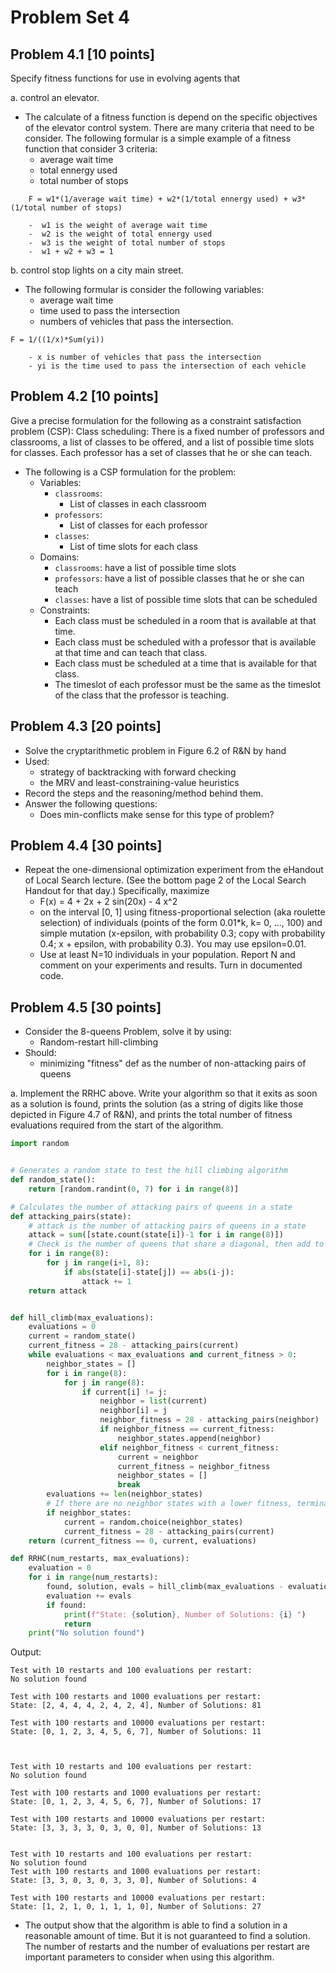 # Problem Set 4
## Problem 4.1 [10 points]
Specify fitness functions for use in evolving agents that

a. control an elevator.
- The calculate of a fitness function is depend on the specific objectives of the elevator control 
system. There are many criteria that need to be consider. The following formular is a simple example 
of a fitness function that consider 3 criteria:
    - average wait time
    - total ennergy used
    - total number of stops

```
    F = w1*(1/average wait time) + w2*(1/total ennergy used) + w3*(1/total number of stops)

    -  w1 is the weight of average wait time
    -  w2 is the weight of total ennergy used
    -  w3 is the weight of total number of stops
    -  w1 + w2 + w3 = 1

```

b. control stop lights on a city main street.
- The following formular is consider the following variables:
    - average wait time
    - time used to pass the intersection
    - numbers of vehicles that pass the intersection.
```
F = 1/((1/x)*Sum(yi))

    - x is number of vehicles that pass the intersection
    - yi is the time used to pass the intersection of each vehicle
```

## Problem 4.2 [10 points]
Give a precise formulation for the following as a constraint satisfaction problem (CSP):
    Class scheduling: There is a fixed number of professors and classrooms, a list of classes 
    to be offered, and a list of possible time slots for classes. Each professor has a set of 
    classes that he or she can teach.

- The following is a CSP formulation for the problem:
    - Variables: 
        - `classrooms`:
            - List of classes in each classroom
        - `professors`:
            - List of classes for each professor
        - `classes`: 
            - List of time slots for each class
    - Domains:
        - `classrooms`: have a list of possible time slots
        - `professors`: have a list of possible classes that he or she can teach
        - `classes`: have a list of possible time slots that can be scheduled
    - Constraints:
        - Each class must be scheduled in a room that is available at that time.
        - Each class must be scheduled with a professor that is available at that time and 
        can teach that class.
        - Each class must be scheduled at a time that is available for that class.
        - The timeslot of each professor must be the same as the timeslot of the class that 
        the professor is teaching.

## Problem 4.3 [20 points] 
- Solve the cryptarithmetic problem in Figure 6.2 of R&N by hand
- Used:
    - strategy of backtracking with forward checking
    - the MRV and least-constraining-value heuristics
- Record the steps and the reasoning/method behind them.
- Answer the following questions:
    - Does min-conflicts make sense for this type of problem?


## Problem 4.4 [30 points]
- Repeat the one-dimensional optimization experiment from the eHandout of Local Search lecture.
(See the bottom page 2 of the Local Search Handout for that day.) Specifically, maximize
    - F(x) = 4 + 2x  + 2 sin(20x) - 4 x^2
    - on the interval [0, 1] using fitness-proportional selection (aka roulette selection) of 
    individuals (points of the form 0.01*k, k= 0, ..., 100) and simple mutation (x-epsilon, with 
    probability 0.3; copy with probability 0.4; x + epsilon, with probability 0.3).  You may use 
    epsilon=0.01.
    - Use at least N=10 individuals in your population.  Report N and comment on your experiments
    and results.  Turn in documented code.


## Problem 4.5 [30 points]
- Consider the 8-queens Problem, solve it by using:
    - Random-restart hill-climbing 
- Should:
    - minimizing "fitness" def as the number of non-attacking pairs of queens

a. Implement the RRHC above.  Write your algorithm so that it exits as soon as a solution
is found, prints the solution (as a string of digits like those depicted in Figure 4.7 of
R&N), and prints the total number of fitness evaluations required from the start of the
algorithm.

```python
import random


# Generates a random state to test the hill climbing algorithm
def random_state():
    return [random.randint(0, 7) for i in range(8)]

# Calculates the number of attacking pairs of queens in a state
def attacking_pairs(state):
    # attack is the number of attacking pairs of queens in a state
    attack = sum([state.count(state[i])-1 for i in range(8)])
    # Check is the number of queens that share a diagonal, then add to attack 
    for i in range(8):
        for j in range(i+1, 8):
            if abs(state[i]-state[j]) == abs(i-j):
                attack += 1
    return attack


def hill_climb(max_evaluations):
    evaluations = 0
    current = random_state()
    current_fitness = 28 - attacking_pairs(current)
    while evaluations < max_evaluations and current_fitness > 0:
        neighbor_states = []
        for i in range(8):
            for j in range(8):
                if current[i] != j:
                    neighbor = list(current)
                    neighbor[i] = j
                    neighbor_fitness = 28 - attacking_pairs(neighbor)
                    if neighbor_fitness == current_fitness:
                        neighbor_states.append(neighbor)
                    elif neighbor_fitness < current_fitness:
                        current = neighbor
                        current_fitness = neighbor_fitness
                        neighbor_states = []
                        break
        evaluations += len(neighbor_states)
        # If there are no neighbor states with a lower fitness, terminate
        if neighbor_states: 
            current = random.choice(neighbor_states)
            current_fitness = 28 - attacking_pairs(current)
    return (current_fitness == 0, current, evaluations)

def RRHC(num_restarts, max_evaluations):
    evaluation = 0
    for i in range(num_restarts):
        found, solution, evals = hill_climb(max_evaluations - evaluation)
        evaluation += evals
        if found:
            print(f"State: {solution}, Number of Solutions: {i} ")    
            return
    print("No solution found")

```

Output:
```
Test with 10 restarts and 100 evaluations per restart:
No solution found

Test with 100 restarts and 1000 evaluations per restart:
State: [2, 4, 4, 4, 2, 4, 2, 4], Number of Solutions: 81  

Test with 100 restarts and 10000 evaluations per restart:
State: [0, 1, 2, 3, 4, 5, 6, 7], Number of Solutions: 11  



Test with 10 restarts and 100 evaluations per restart:
No solution found

Test with 100 restarts and 1000 evaluations per restart:
State: [0, 1, 2, 3, 4, 5, 6, 7], Number of Solutions: 17  

Test with 100 restarts and 10000 evaluations per restart:
State: [3, 3, 3, 3, 0, 3, 0, 0], Number of Solutions: 13  


Test with 10 restarts and 100 evaluations per restart:
No solution found
Test with 100 restarts and 1000 evaluations per restart:
State: [3, 3, 0, 3, 0, 3, 3, 0], Number of Solutions: 4  

Test with 100 restarts and 10000 evaluations per restart:
State: [1, 2, 1, 0, 1, 1, 1, 0], Number of Solutions: 27  

```
- The output show that the algorithm is able to find a solution in a reasonable amount of time. But it is not guaranteed to find a solution. The number of restarts and the number of evaluations per restart are important parameters to consider when using this algorithm.













